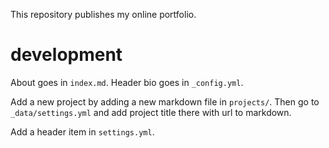 This repository publishes my online portfolio.

# development

About goes in `index.md`. Header bio goes in `_config.yml`.

Add a new project by adding a new markdown file in `projects/`. Then go to 
`_data/settings.yml` and add project title there with url to markdown.

Add a header item in `settings.yml`.


